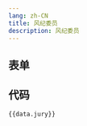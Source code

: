 ```yaml
---
lang: zh-CN
title: 风纪委员
description: 风纪委员
---
```


<script setup lang="ts">
import useConfigStore from '@store/config'
const data = useConfigStore()

const jurySchema = {
  type: 'object',
  properties: {
    repeat: {
      type: 'integer',
      title: '重复运行次数',
      default: 999,
      description: '重复运行次数，小于0为无限制',
    },
    vote: {
      type: 'array',
      title: '默认投票',
      items: {
        type: 'integer',
        enum: [0, 1, 2, 3],
        'ui:showTitle': false,
        'ui:widget': 'RadioWidget',
        enumNames: ['好', '一般', '差', '无法判断'],
      },
      default: [0, 0, 1],
      description: '默认投票 0-3 好-无法判断（随机选择，多个可增加概率）',
    },
    opinion: {
      type: 'boolean',
      title: '参考投票',
      default: true,
      description: '是否采用参考投票',
    },
    opinionMin: {
      type: 'integer',
      title: '参考投票最少人数',
      default: 3,
      description: '有效的参考投票最少人数，少于则使用默认投票',
    },
    notOpinion: {
      type: 'array',
      title: '排除投票',
      default: [3],
      items: {
        type: 'integer',
        'ui:showTitle': false,
        enum: [0, 1, 2, 3],
        enumNames: ['好', '一般', '差', '无法判断'],
        'ui:widget': 'RadioWidget',
      },
      description: '排除投票 0-3 好-无法判断，用于配合参考投票，不影响【默认投票】配置',
    },
    waitTime: {
      type: 'integer',
      title: '等待时间',
      default: 20,
      description: '没有案件后的等待时间（分）',
    },
    insiderWeight: {
      type: 'number',
      title: 'insiders 参考值',
      default: 0.8,
      description: '参考别人观点时，如果他观看了视频则为 1，否则为此值',
    },
    insiders: {
      type: 'array',
      title: '重复运行次数',
      default: [0, 1],
      items: {
        type: 'integer',
        'ui:showTitle': false,
        enum: [0, 1],
        enumNames: ['不观看', '观看'],
        'ui:widget': 'RadioWidget',
      },
      description: '是否观看视频 0 不观看，1 观看（随机选择，多个可增加概率）',
    },
    anonymous: {
      type: 'array',
      title: '重复运行次数',
      default: [0, 1],
      items: {
        type: 'integer',
        enum: [0, 1],
        'ui:showTitle': false,
        enumNames: ['不匿名', '匿名'],
        'ui:widget': 'RadioWidget',
      },
      description: '是否匿名 0 不匿名，1 匿名（随机选择，多个可增加概率）',
    },
    newTrigger: {
      type: 'boolean',
      title: '新的触发器进行休眠',
      default: true,
      description: '云函数下使用新的触发器进行休眠',
    },
    async: {
      type: 'boolean',
      title: '异步',
      default: false,
      description: '异步，非云函数下使用。不支持推送结果',
    },
  },
};

</script>

## 表单

<JSONSchema :schema="jurySchema" v-model="data.jury"></JSONSchema>

## 代码

```json-vue
{{data.jury}}
```
